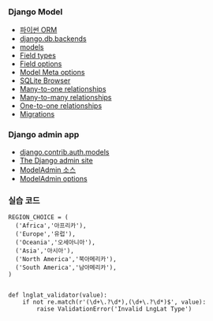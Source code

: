 ### Django Model

* [파이썬 ORM](https://github.com/vinta/awesome-python#orm)
* [django.db.backends](https://github.com/django/django/tree/master/django/db/backends)
* [models](https://docs.djangoproject.com/en/2.1/topics/db/models/)
* [Field types](https://docs.djangoproject.com/ko/2.1/ref/models/fields/#model-field-types)
* [Field options](https://docs.djangoproject.com/ko/2.1/ref/models/fields/#common-model-field-options)
* [Model Meta options](https://docs.djangoproject.com/en/2.1/ref/models/options/)
* [SQLite Browser](http://sqlitebrowser.org/)
* [Many-to-one relationships](https://docs.djangoproject.com/ko/2.1/topics/db/examples/many_to_one/)
* [Many-to-many relationships](https://docs.djangoproject.com/ko/2.1/topics/db/examples/many_to_many/)
* [One-to-one relationships](https://docs.djangoproject.com/ko/2.1/topics/db/examples/one_to_one/)
* [Migrations](https://docs.djangoproject.com/ko/2.1/topics/migrations/)


### Django admin app
* [django.contrib.auth.models](https://github.com/django/django/blob/master/django/contrib/auth/models.py)
* [The Django admin site](https://docs.djangoproject.com/en/2.1/ref/contrib/admin/)
* [ModelAdmin 소스](https://docs.djangoproject.com/en/2.1/_modules/django/contrib/admin/options/#ModelAdmin)
* [ModelAdmin options](https://docs.djangoproject.com/en/2.1/ref/contrib/admin/#modeladmin-options)


### 실습 코드
```
REGION_CHOICE = (
  ('Africa','아프리카'),
  ('Europe','유럽'),
  ('Oceania','오세아니아'),
  ('Asia','아시아'),
  ('North America','북아메리카'),
  ('South America','남아메리카'),
)


def lnglat_validator(value):
	if not re.match(r'(\d+\.?\d*),(\d+\.?\d*)$', value):
		raise ValidationError('Invalid LngLat Type') 




```

